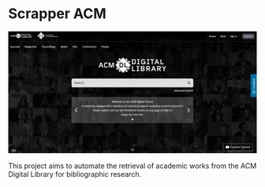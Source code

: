 # Scrapper ACM

![Banner ACM](.github/banner.png)

This project aims to automate the retrieval of academic works from the ACM Digital Library for bibliographic research.

